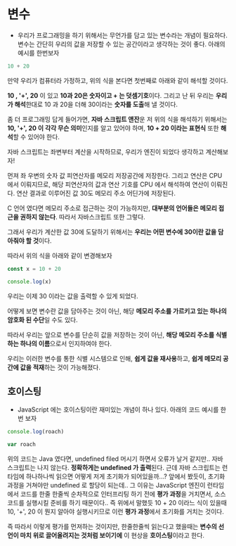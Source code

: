 # 변수

- 우리가 프로그래밍을 하기 위해서는 무언가를 담고 있는 변수라는 개념이 필요하다. 변수는 간단히 우리의 값을 저장할 수 있는 공간이라고 생각하는 것이 좋다.
아래의 예시를 한번보자

```javascript
10 + 20
```

만약 우리가 컴퓨터라 가정하고, 위의 식을 본다면 첫번째로 아래와 같이 해석할 것이다.

**10 , '+', 20** 이 있고 **10과 20은 숫자이고 + 는 덧셈기호**이다. 그리고 난 뒤 우리는 **우리가 해석**한대로 10 과 20을 더해 30이라는 **숫자를 도출**해 낼 것이다.

좀 더 프로그래밍 답게 들어가면, **자바 스크립트 앤잔**운 저 위의 식을 해석하기 위해서는 **10, '+', 20 이 각각 무슨 의미**인지를 알고 있어야 하며,
**10 + 20 이라는 표현식** 또한 **해석**할 수 있어야 한다.

자바 스크립트는 좌변부터 계산을 시작하므로, 우리가 엔진이 되었다 생각하고 계산해보자!

먼져 좌 우변의 숫자 값 피연산자를 메모리 저장공간에 저장한다. 그리고 연산은 CPU 에서 이뤄지므로, 해당 피연산자의 값과 연산 기호를 CPU 에서 해석하여 연산이 이뤄진다. 연산 결과로 이루어진 값 30도 메모리 주소 어딘가에 저장된다.

C 언어 였다면 메모리 주소로 접근하는 것이 가능하지만, **대부분의 언어들은 메모리 접근을 권하지 않는다**. 따라서 자바스크립트 또한 그렇다.

그래서 우리가 계산한 값 30에 도달하기 위해서는 **우리는 어떤 변수에 30이란 값을 담아줘야 할 것**이다.

따라서 위의 식을 아래와 같이 변경해보자

```javascript
const x = 10 + 20

console.log(x)
```

우리는 이제 30 이라는 값을 출력할 수 있게 되었다. 

어떻게 보면 변수란 값을 담아주는 것이 아닌, 해당 **메모리 주소를 가르키고 있는 하나의 암호화 된 수단**일 수도 있다.

따라서 우리는 앞으로 변수를 단순히 값을 저장하는 것이 아닌, **해당 메모리 주소를 식별하는 하나의 이름**으로서 인지하여야 한다.

우리는 이러한 변수를 통한 식별 시스템으로 인해, **쉽게 값을 재사용**하고, **쉽게 메모리 공간에 값을 적재**하는 것이 가능해졌다.

## 호이스팅

- JavaScript 에는 호이스팅이란 재미있는 개념이 하나 있다. 아래의 코드 예시를 한번 보자

```javascript
console.log(roach)

var roach
```

위의 코드는 Java 였다면, undefined filed 머시기 하면서 오류가 날거 같지만.. 자바 스크립트는 나지 않는다. **정확하게는 undefined 가 출력**된다.
근데 자바 스크립트는 런타임에 하나하나씩 읽으면 어떻게 저게 초기화가 되어있을까...? 앞에서 봤듯이, 초기화 과정을 거쳐야만 undefined 로 할당이 되는데..
그 이유는 JavaScript 엔진이 런타임에서 코드를 한줄 한줄씩 순차적으로 인터프리팅 하기 전에 **평가 과정**을 거치면서, 소스코드를 실행시킬 준비를 하기 때문이다..
즉 위에서 말했듯 10 + 20 이라느 식이 있을때 10, '+', 20 이 뭔지 알아야 실행시키므로 이런 **평가 과정**에서 초기화를 거치는 것이다.

즉 따라서 이렇게 평가를 먼져하는 것이지만, 한줄한줄씩 읽는다고 했을때는 **변수의 선언이 마치 위로 끌어올려지는 것처럼 보이기에** 이 현상을 **호이스팅**이라고 한다.